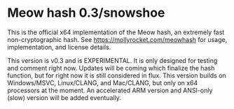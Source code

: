# Meow hash 0.3/snowshoe
This is the official x64 implementation of the Meow hash, an extremely fast non-cryptographic hash.  See https://mollyrocket.com/meowhash for usage, implementation, and license details.

This version is v0.3 and is EXPERIMENTAL.  It is only designed for testing and comment right now.  Updates will be coming which finalize the hash function, but for right now it is still considered in flux.  This version builds on Windows/MSVC, Linux/CLANG, and Mac/CLANG, but only on x64 processors at the moment.  An accelerated ARM version and ANSI-only (slow) version will be added eventually.
